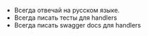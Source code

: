- Всегда отвечай на русском языке.
- Всегда писать тесты для handlers
- Всегда писать swagger docs для handlers
